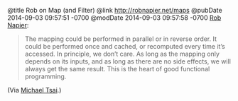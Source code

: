 @title Rob on Map (and Filter)
@link http://robnapier.net/maps
@pubDate 2014-09-03 09:57:51 -0700
@modDate 2014-09-03 09:57:58 -0700
<a href="http://robnapier.net/maps">Rob Napier</a>:

>The mapping could be performed in parallel or in reverse order. It could be performed once and cached, or recomputed every time it’s accessed. In principle, we don’t care. As long as the mapping only depends on its inputs, and as long as there are no side effects, we will always get the same result. This is the heart of good functional programming.

(Via <a href="http://mjtsai.com/blog/2014/09/03/the-humble-map/">Michael Tsai</a>.)
